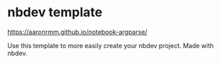 # nbdev template
https://aaronrmm.github.io/notebook-argparse/

Use this template to more easily create your nbdev project. Made with nbdev.

